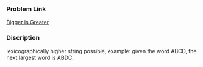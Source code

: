 ### Problem Link
[Bigger is Greater](https://www.hackerrank.com/challenges/bigger-is-greater/problem?h_r=internal-search)

### Discription
lexicographically higher string possible, example: given the word ABCD, the next largest word is ABDC. 
